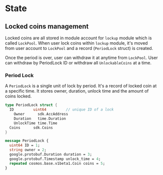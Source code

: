 <!--
order: 2
-->

# State

## Locked coins management

Locked coins are all stored in module account for `lockup` module which is called `LockPool`.
When user lock coins within `lockup` module, it's moved from user account to `LockPool` and a record (`PeriodLock` struct) is created.

Once the period is over, user can withdraw it at anytime from `LockPool`.
User can withdraw by PeriodLock ID or withdraw all `UnlockableCoins` at a time.

### Period Lock

A `PeriodLock` is a single unit of lock by period. It's a record of locked coin at a specific time.
It stores owner, duration, unlock time and the amount of coins locked.

```go
type PeriodLock struct {
  ID         uint64         // unique ID of a lock
	Owner      sdk.AccAddress
	Duration   time.Duration
	UnlockTime time.Time
  Coins      sdk.Coins
}
```

```protobuf
message PeriodLock {
  uint64 ID = 1;
  string owner = 2;
  google.protobuf.Duration duration = 3;
  google.protobuf.Timestamp unlock_time = 4;
  repeated cosmos.base.v1beta1.Coin coins = 5;
}
```